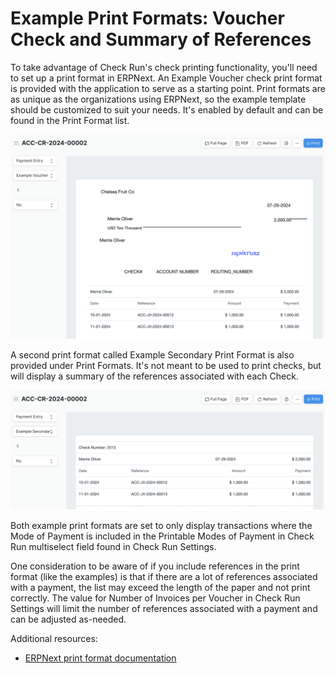 # Example Print Formats: Voucher Check and Summary of References

To take advantage of Check Run's check printing functionality, you'll need to set up a print format in ERPNext. An Example Voucher check print format is provided with the application to serve as a starting point. Print formats are as unique as the organizations using ERPNext, so the example template should be customized to suit your needs. It's enabled by default and can be found in the Print Format list.

![Screen shot showing the print preview screen of a Check Run that applies the Example Voucher print format. The top half of the format includes the actual check data and the bottom half includes the references associated with the payment.](./assets/print_format_example_voucher.png)

A second print format called Example Secondary Print Format is also provided under Print Formats. It's not meant to be used to print checks, but will display a summary of the references associated with each Check.

![Screen shot showing the print preview of a Check Run that applies the Example Secondary Print Format. It shows a table of references and amounts associated with the payment.](./assets/print_format_secondary.png)

Both example print formats are set to only display transactions where the Mode of Payment is included in the Printable Modes of Payment in Check Run multiselect field found in Check Run Settings.

One consideration to be aware of if you include references in the print format (like the examples) is that if there are a lot of references associated with a payment, the list may exceed the length of the paper and not print correctly. The value for Number of Invoices per Voucher in Check Run Settings will limit the number of references associated with a payment and can be adjusted as-needed.

Additional resources:

- [ERPNext print format documentation](https://docs.erpnext.com/docs/v14/user/manual/en/customize-erpnext/print-format)

